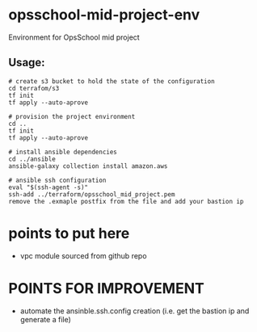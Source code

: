 # opsschool-mid-project-env
Environment for OpsSchool mid project

## Usage:
```
# create s3 bucket to hold the state of the configuration
cd terrafom/s3
tf init
tf apply --auto-aprove

# provision the project environment
cd ..
tf init
tf apply --auto-aprove

# install ansible dependencies
cd ../ansible
ansible-galaxy collection install amazon.aws

# ansible ssh configuration
eval "$(ssh-agent -s)"
ssh-add ../terraform/opsschool_mid_project.pem
remove the .exmaple postfix from the file and add your bastion ip

```
# points to put here
- vpc module sourced from github repo

# POINTS FOR IMPROVEMENT
- automate the ansinble.ssh.config creation (i.e. get the bastion ip and generate a file)